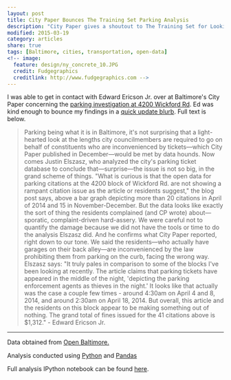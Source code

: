 ```yaml
---
layout: post
title: City Paper Bounces The Training Set Parking Analysis
description: "City Paper gives a shoutout to The Training Set for Looking Into 4200 Wickford."
modified: 2015-03-19
category: articles
share: true
tags: [Baltimore, cities, transportation, open-data]
<!-- image:
  feature: design/ny_concrete_10.JPG
  credit: Fudgegraphics
  creditlink: http://www.fudgegraphics.com -->
---
```


I was able to get in contact with Edward Ericson Jr. over at Baltimore's City Paper concerning the <a href='http://www.citypaper.com/news/mobtownbeat/bcp-victims-of-a-unique-baltimore-parking-problem-fight-the-law-and-the-law-wins-20141216,0,5288351.story'>parking investigation at 4200 Wickford Rd</a>.  Ed was kind enough to bounce my findings in a <a href='http://www.citypaper.com/blogs/the-news-hole/bcp-wandering-eye-a-neonoir-crime-blotter-date-on-parking-in-baltimore-and-more-20150305,0,1269875.story'>quick update blurb</a>.  Full text is below. <!--more-->	

>Parking being what it is in Baltimore, it's not surprising that a light-hearted look at the lengths city councilmembers are required to go on behalf of constituents who are inconvenienced by tickets—which City Paper published in December—would be met by data hounds. Now comes Justin Elszasz, who analyzed the city's parking ticket database to conclude that—surprise—the issue is not so big, in the grand scheme of things. "What is curious is that the open data for parking citations at the 4200 block of Wickford Rd. are not showing a rampant citation issue as the article or residents suggest," the blog post says, above a bar graph depicting more than 20 citations in April of 2014 and 15 in November-December. But the data looks like exactly the sort of thing the residents complained (and CP wrote) about—sporatic, complaint-driven hard-assery. We were careful not to quantify the damage because we did not have the tools or time to do the analysis Elszasz did. And he confirms what City Paper reported, right down to our tone. We said the residents—who actually have garages on their back alley—are inconvenienced by the law prohibiting them from parking on the curb, facing the wrong way. Elszasz says: "It truly pales in comparison to some of the blocks I've been looking at recently. The article claims that parking tickets have appeared in the middle of the night, 'depicting the parking enforcement agents as thieves in the night.' It looks like that actually was the case a couple few times - around 4:30am on April 4 and 8, 2014, and around 2:30am on April 18, 2014. But overall, this article and the residents on this block appear to be making something out of nothing. The grand total of fines issued for the 41 citations above is $1,312." - Edward Ericson Jr.

---

<p style="width: 100%; font-style: italic;">

Data obtained from <a href='http://data.baltimorecity.gov/'>Open Baltimore.</a><br>

Analysis conducted using <a href='http://www.python.org'>Python</a> and <a href='http://pandas.pydata.org'>Pandas</a><br>

Full analysis IPython notebook can be found <a href='http://nbviewer.ipython.org/github/jtelszasz/baltimore_citations/blob/master/citation_analysis.ipynb'>here</a>.

<script>
  (function(i,s,o,g,r,a,m){i['GoogleAnalyticsObject']=r;i[r]=i[r]||function(){
  (i[r].q=i[r].q||[]).push(arguments)},i[r].l=1*new Date();a=s.createElement(o),
  m=s.getElementsByTagName(o)[0];a.async=1;a.src=g;m.parentNode.insertBefore(a,m)
  })(window,document,'script','//www.google-analytics.com/analytics.js','ga');

  ga('create', 'UA-58835878-1', 'auto');
  ga('send', 'pageview');

</script>
